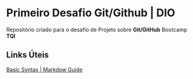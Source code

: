 # Primeiro Desafio Git/Github | DIO
Repositório criado para o desafio de Projeto sobre **Git/GitHub** Bootcamp **TQI**

## Links Úteis
[Basic Syntax | Markdow Guide](https://www.markdownguide.org/basic-syntax/)

